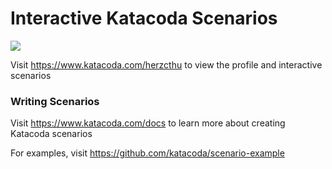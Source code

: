 # Interactive Katacoda Scenarios

[![](http://shields.katacoda.com/katacoda/herzcthu/count.svg)](https://www.katacoda.com/herzcthu "Get your profile on Katacoda.com")

Visit https://www.katacoda.com/herzcthu to view the profile and interactive scenarios

### Writing Scenarios
Visit https://www.katacoda.com/docs to learn more about creating Katacoda scenarios

For examples, visit https://github.com/katacoda/scenario-example
